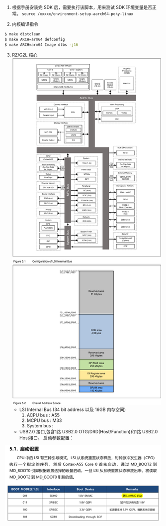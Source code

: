 
1. 根据手册安装完 SDK 后，需要执行该脚本，用来测试 SDK 环境变量是否正常。
``source /xxxxx/environment-setup-aarch64-poky-linux``

2. 内核编译指令
``` bash
$ make distclean
$ make ARCH=arm64 defconfig
$ make ARCH=arm64 Image dtbs -j16
```

3. RZ/G2L 核心
	![](assets/LSI_Bus.png)
	![](assets/LSI_Bus_overall.png)
	* LSI Internal Bus (34 bit address 以及 16GB 内存空间)
		1. ACPU bus : A55
		2. MCPU bus : M33
		3. System bus : 
	* USB2.0 接口,包含1路 USB2.0 OTG/DRD(Host/Function)和1路 USB2.0 Host接口。
启动参数配置：

![](assets/boot_rz2.png)
